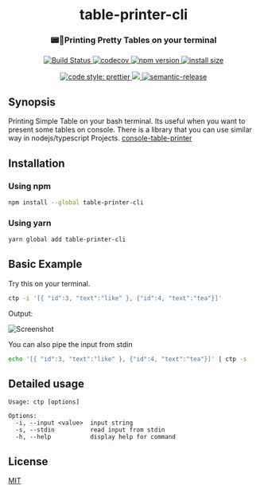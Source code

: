 <h1 align="center">table-printer-cli</h1>
<h3 align="center">📟🍭Printing Pretty Tables on your terminal</h3>
<p align="center">
  <a href="https://travis-ci.com/ayonious/table-printer-cli">
    <img alt="Build Status" src="https://travis-ci.com/ayonious/table-printer-cli.svg?branch=master">
  </a>
  <a href="https://codecov.io/gh/ayonious/table-printer-cli">
    <img alt="codecov" src="https://codecov.io/gh/ayonious/table-printer-cli/branch/master/graph/badge.svg">
  </a>
  <a href="https://badge.fury.io/js/table-printer-cli">
    <img alt="npm version" src="https://badge.fury.io/js/table-printer-cli.svg">
  </a>
  <a href="https://packagephobia.now.sh/result?p=table-printer-cli">
    <img alt="install size" src="https://packagephobia.now.sh/badge?p=table-printer-cli@latest">
  </a>
</p>
<p align="center">
  <a href="https://github.com/prettier/prettier">
    <img alt="code style: prettier" src="https://img.shields.io/badge/code_style-prettier-ff69b4.svg?style=plastic">
  </a>
  <a href="https://app.fossa.com/projects/git%2Bgithub.com%2Fayonious%2Ftable-printer-cli?ref=badge_shield" alt="FOSSA Status">
    <img src="https://app.fossa.com/api/projects/git%2Bgithub.com%2Fayonious%2Ftable-printer-cli.svg?type=shield"/>
  </a>
  <a href="https://github.com/semantic-release/semantic-release">
    <img alt="semantic-release" src="https://img.shields.io/badge/%20%20%F0%9F%93%A6%F0%9F%9A%80-semantic--release-e10079.svg">
  </a>
</p>

## Synopsis

Printing Simple Table on your bash terminal. Its useful when you want to present some tables on console. There is a library that you can use similar way in nodejs/typescript Projects. [console-table-printer](https://www.npmjs.com/package/console-table-printer)

## Installation

### Using npm

```bash
npm install --global table-printer-cli
```

### Using yarn

```bash
yarn global add table-printer-cli
```

## Basic Example

Try this on your terminal.

```bash
ctp -i '[{ "id":3, "text":"like" }, {"id":4, "text":"tea"}]'
```

Output:

![Screenshot](https://cdn.jsdelivr.net/gh/ayonious/table-printer-cli@master/static-resources/quick-print.v3.png)

You can also pipe the input from stdin

```bash
echo '[{ "id":3, "text":"like" }, {"id":4, "text":"tea"}]' | ctp -s
```

## Detailed usage

```text
Usage: ctp [options]

Options:
  -i, --input <value>  input string
  -s, --stdin          read input from stdin
  -h, --help           display help for command
```

## License

[MIT](https://github.com/ayonious/table-printer-cli/blob/master/LICENSE)
